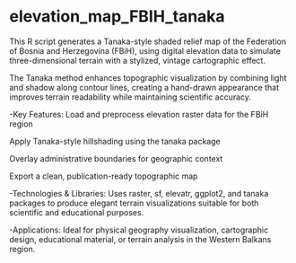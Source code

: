 # elevation_map_FBIH_tanaka
This R script generates a Tanaka-style shaded relief map of the Federation of Bosnia and Herzegovina (FBiH), using digital elevation data to simulate three-dimensional terrain with a stylized, vintage cartographic effect.

The Tanaka method enhances topographic visualization by combining light and shadow along contour lines, creating a hand-drawn appearance that improves terrain readability while maintaining scientific accuracy.

-Key Features:
Load and preprocess elevation raster data for the FBiH region

Apply Tanaka-style hillshading using the tanaka package

Overlay administrative boundaries for geographic context

Export a clean, publication-ready topographic map

-Technologies & Libraries:
Uses raster, sf, elevatr, ggplot2, and tanaka packages to produce elegant terrain visualizations suitable for both scientific and educational purposes.

-Applications:
Ideal for physical geography visualization, cartographic design, educational material, or terrain analysis in the Western Balkans region.
